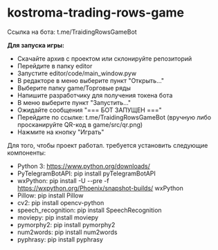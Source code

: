 # kostroma-trading-rows-game
Ссылка на бота: t.me/TraidingRowsGameBot

**Для запуска игры:**
* Скачайте архив с проектом или склонируйте репозиторий
* Перейдите в папку editor
* Запустите editor/code/main_window.pyw
* В редакторе в меню выберите пункт "Открыть..."
* Выберите папку game/Торговые ряды
* Напишите разработчику для получения токена бота
* В меню выберите пункт "Запустить..."
* Ожидайте сообщения "=== БОТ ЗАПУЩЕН ==="
* Перейдите по ссылке: t.me/TraidingRowsGameBot (вручную либо просканируйте QR-код в game/src/qr.png)
* Нажмите на кнопку "Играть"

Для того, чтобы проект работал. требуется установить следующие компоненты:
* Python 3: https://www.python.org/downloads/
* PyTelegramBotAPI: pip install pyTelegramBotAPI
* wxPython: pip install -U --pre -f https://wxpython.org/Phoenix/snapshot-builds/ wxPython
* Pillow: pip install Pillow
* cv2: pip install opencv-python
* speech_recognition: pip install SpeechRecognition
* moviepy: pip install moviepy
* pymorphy2: pip install pymorphy2
* num2words: pip install num2words
* pyphrasy: pip install pyphrasy
